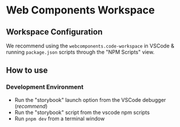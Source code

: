 # Web Components Workspace

## Workspace Configuration

We recommend using the `webcomponents.code-workspace` in VSCode & running `package.json` scripts through the "NPM Scripts" view.

## How to use

### Development Environment

- Run the "storybook" launch option from the VSCode debugger (_recommend_)
- Run the "storybook" script from the vscode npm scripts
- Run `pnpm dev` from a terminal window
